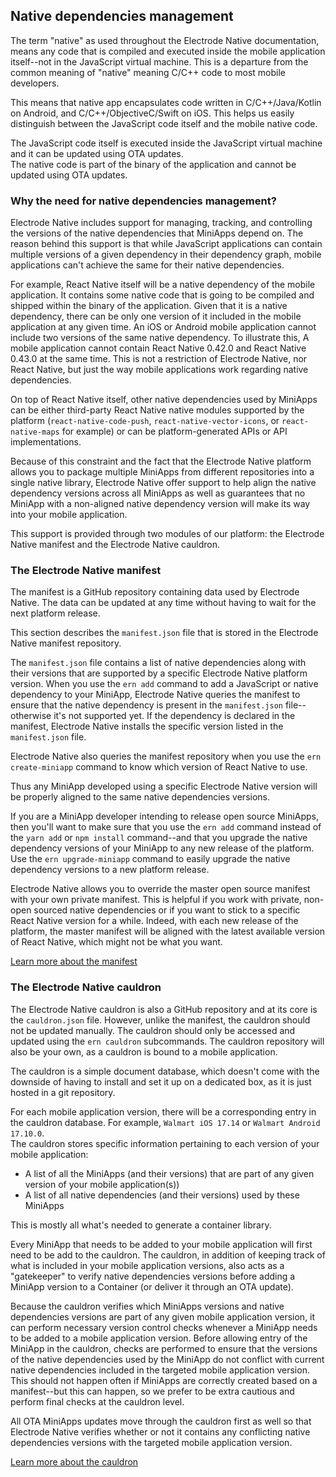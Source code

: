 ## Native dependencies management

The term "native" as used throughout the Electrode Native documentation, means any code that is compiled and executed inside the mobile application itself--not in the JavaScript virtual machine. This is a departure from the common meaning of "native" meaning C/C++ code to most mobile developers.  

This means that native app encapsulates code written in C/C++/Java/Kotlin on Android, and C/C++/ObjectiveC/Swift on iOS. This helps us easily distinguish between the JavaScript code itself and the mobile native code.

The JavaScript code itself is executed inside the JavaScript virtual machine and it can be updated using OTA updates.  
The native code is part of the binary of the application and cannot be updated using OTA updates.

### Why the need for native dependencies management?

Electrode Native includes support for managing, tracking, and controlling the versions of the native dependencies that MiniApps depend on. The reason behind this support is that while JavaScript applications can contain multiple versions of a given dependency in their dependency graph, mobile applications can't achieve the same for their native dependencies.

For example, React Native itself will be a native dependency of the mobile application. It contains some native code that is going to be compiled and shipped within the binary of the application. Given that it is a native dependency, there can be only one version of it included in the mobile application at any given time. An iOS or Android mobile application cannot include two versions of the same native dependency. To illustrate this, A mobile application cannot contain React Native 0.42.0 and React Native 0.43.0 at the same time. This is not a restriction of Electrode Native, nor React Native, but just the way mobile applications work regarding native dependencies.

On top of React Native itself, other native dependencies used by MiniApps can be either third-party React Native native modules supported by the platform (`react-native-code-push`, `react-native-vector-icons`, or `react-native-maps` for example) or can be platform-generated APIs or API implementations.

Because of this constraint and the fact that the Electrode Native platform allows you to package multiple MiniApps from different repositories into a single native library, Electrode Native offer support to help align the native dependency versions across all MiniApps as well as guarantees that no MiniApp with a non-aligned native dependency version will make its way into your mobile application.

This support is provided through two modules of our platform: the Electrode Native manifest and the Electrode Native cauldron.

### The Electrode Native manifest

The manifest is a GitHub repository containing data used by Electrode Native. The data can be updated at any time without having to wait for the next platform release.

This section describes the `manifest.json` file that is stored in the Electrode Native manifest repository.

The `manifest.json` file contains a list of native dependencies along with their versions that are supported by a specific Electrode Native platform version. When you use the `ern add` command to add a JavaScript or native dependency to your MiniApp, Electrode Native queries the manifest to ensure that the native dependency is present in the `manifest.json` file--otherwise it's not supported yet. If the dependency is declared in the manifest, Electrode Native installs the specific version listed in the `manifest.json` file.

Electrode Native also queries the manifest repository when you use the `ern create-miniapp` command to know which version of React Native to use.

Thus any MiniApp developed using a specific Electrode Native version will be properly aligned to the same native dependencies versions.  

If you are a MiniApp developer intending to release open source MiniApps, then you'll want to make sure that you use the `ern add` command instead of the `yarn add` or `npm install` command--and that you upgrade the native dependency versions of your MiniApp to any new release of the platform. Use the `ern upgrade-miniapp` command to easily upgrade the native dependency versions to a new platform release.

Electrode Native allows you to override the master open source manifest with your own private manifest. This is helpful if you work with private, non-open sourced native dependencies or if you want to stick to a specific React Native version for a while. Indeed, with each new release of the platform, the master manifest will be aligned with the latest available version of React Native, which might not be what you want.

[Learn more about the manifest](../platform-parts/manifest/index.md)

### The Electrode Native cauldron

The Electrode Native cauldron is also a GitHub repository and at its core is the `cauldron.json` file. However, unlike the manifest, the cauldron should not be updated manually. The cauldron should only be accessed and updated using the `ern cauldron` subcommands. The cauldron repository will also be your own, as a cauldron is bound to a mobile application.

The cauldron is a simple document database, which doesn't come with the downside of having to install and set it up on a dedicated box, as it is just hosted in a git repository.

For each mobile application version, there will be a corresponding entry in the cauldron database. For example, `Walmart iOS 17.14` or `Walmart Android 17.10.0`.  
The cauldron stores specific information pertaining to each version of your mobile application:
* A list of all the MiniApps (and their versions) that are part of any given version of your mobile application(s))
* A list of all native dependencies (and their versions) used by these MiniApps  

This is mostly all what's needed to generate a container library.

Every MiniApp that needs to be added to your mobile application will first need to be add to the cauldron. The cauldron, in addition of keeping track of what is included in your mobile application versions, also acts as a "gatekeeper" to verify native dependencies versions before adding a MiniApp version to a Container (or deliver it through an OTA update).

Because the cauldron verifies which MiniApps versions and native dependencies versions are part of any given mobile application version, it can perform necessary version control checks whenever a MiniApp needs to be added to a mobile application version. Before allowing entry of the MiniApp in the cauldron, checks are performed to ensure that the versions of the native dependencies used by the MiniApp do not conflict with current native dependencies included in the targeted mobile application version. This should not happen often if MiniApps are correctly created based on a manifest--but this can happen, so we prefer to be extra cautious and perform final checks at the cauldron level.

All OTA MiniApps updates move through the cauldron first as well so that Electrode Native verifies whether or not it contains any conflicting native dependencies versions with the targeted mobile application version.

[Learn more about the cauldron](../platform-parts/cauldron/index.md)
